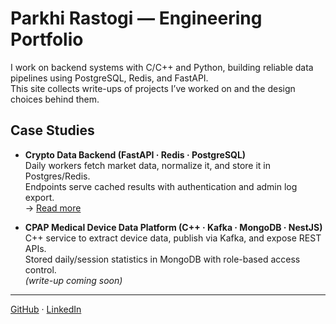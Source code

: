 # Parkhi Rastogi — Engineering Portfolio

I work on backend systems with C/C++ and Python, building reliable data pipelines using PostgreSQL, Redis, and FastAPI.  
This site collects write-ups of projects I’ve worked on and the design choices behind them.

## Case Studies

- **Crypto Data Backend (FastAPI · Redis · PostgreSQL)**  
  Daily workers fetch market data, normalize it, and store it in Postgres/Redis.  
  Endpoints serve cached results with authentication and admin log export.  
  → [Read more](./crypto-backend.md)

- **CPAP Medical Device Data Platform (C++ · Kafka · MongoDB · NestJS)**  
  C++ service to extract device data, publish via Kafka, and expose REST APIs.  
  Stored daily/session statistics in MongoDB with role-based access control.  
  *(write-up coming soon)*

---

[GitHub](https://github.com/parkhi) · [LinkedIn](https://www.linkedin.com/in/parkhi-rastogi/)
